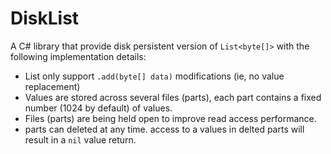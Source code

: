 # DiskList
A C# library that provide disk persistent version of `List<byte[]>` with the following implementation details:
- List only support `.add(byte[] data)` modifications (ie, no value replacement)
- Values are stored across several files (parts), each part contains a fixed number (1024 by default) of values.
- Files (parts) are being held open to improve read access performance.
- parts can deleted at any time. access to a values in delted parts will result in a `nil` value return.

